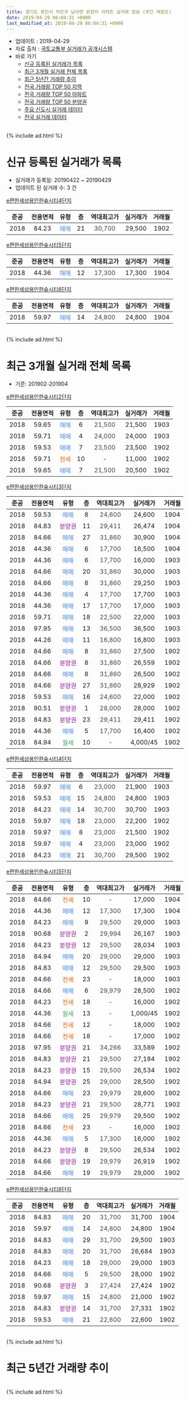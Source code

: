 ```yaml
---
title: 경기도 용인시 처인구 남사면 완장리 아파트 실거래 정보 (주간 레포트)
date: 2019-04-29 06:04:31 +0900
last_modified_at: 2019-04-29 06:04:31 +0900
---
```


* 업데이트 : 2019-04-29
* 자료 출처 : [국토교통부 실거래가 공개시스템](http://rt.molit.go.kr)
* 바로 가기
    * [신규 등록된 실거래가 목록](#신규-등록된-실거래가-목록)
    * [최근 3개월 실거래 전체 목록](#최근-3개월-실거래-전체-목록)
    * [최근 5년간 거래량 추이](#최근-5년간-거래량-추이)
    * [전국 거래량 TOP 50 지역](https://inasie.github.io/apt-trade-info/최근-3개월-전국에서-가장-거래가-많이-발생한-지역)
    * [전국 거래량 TOP 50 아파트](https://inasie.github.io/apt-trade-info/최근-3개월-전국에서-가장-거래가-많이-발생한-아파트)
    * [전국 거래량 TOP 50 분양권](https://inasie.github.io/apt-trade-info/최근-3개월-전국에서-가장-거래가-많이-발생한-분양권)
    * [주요 신도시 실거래 데이터](https://inasie.github.io/apt-trade-info/주요-신도시)
    * [전국 실거래 데이터](https://inasie.github.io/apt-trade-info/전국)
<br>
{% include ad.html %}
<br>

# 신규 등록된 실거래가 목록
* 실거래가 등록일: 20190422 ~ 20190429
* 업데이트 된 실거래 수: 3 건


[e편한세상용인한숲시티4단지](https://search.naver.com/search.naver?query=%EA%B2%BD%EA%B8%B0%EB%8F%84+%EC%9A%A9%EC%9D%B8%EC%8B%9C+%EC%B2%98%EC%9D%B8%EA%B5%AC+%EB%82%A8%EC%82%AC%EB%A9%B4+%EC%99%84%EC%9E%A5%EB%A6%AC+e%ED%8E%B8%ED%95%9C%EC%84%B8%EC%83%81%EC%9A%A9%EC%9D%B8%ED%95%9C%EC%88%B2%EC%8B%9C%ED%8B%B04%EB%8B%A8%EC%A7%80)

|준공|전용면적|유형|층|역대최고가|실거래가|거래월|
|:---:|:---:|:---:|:---:|:---:|:---:|:---:|
|2018|84.23|<span style="color:#4285f3">매매</span>|21|<span style="color:#444444">30,700</span>|29,500|1902|

[e편한세상용인한숲시티5단지](https://search.naver.com/search.naver?query=%EA%B2%BD%EA%B8%B0%EB%8F%84+%EC%9A%A9%EC%9D%B8%EC%8B%9C+%EC%B2%98%EC%9D%B8%EA%B5%AC+%EB%82%A8%EC%82%AC%EB%A9%B4+%EC%99%84%EC%9E%A5%EB%A6%AC+e%ED%8E%B8%ED%95%9C%EC%84%B8%EC%83%81%EC%9A%A9%EC%9D%B8%ED%95%9C%EC%88%B2%EC%8B%9C%ED%8B%B05%EB%8B%A8%EC%A7%80)

|준공|전용면적|유형|층|역대최고가|실거래가|거래월|
|:---:|:---:|:---:|:---:|:---:|:---:|:---:|
|2018|44.36|<span style="color:#4285f3">매매</span>|12|<span style="color:#444444">17,300</span>|17,300|1904|

[e편한세상용인한숲시티6단지](https://search.naver.com/search.naver?query=%EA%B2%BD%EA%B8%B0%EB%8F%84+%EC%9A%A9%EC%9D%B8%EC%8B%9C+%EC%B2%98%EC%9D%B8%EA%B5%AC+%EB%82%A8%EC%82%AC%EB%A9%B4+%EC%99%84%EC%9E%A5%EB%A6%AC+e%ED%8E%B8%ED%95%9C%EC%84%B8%EC%83%81%EC%9A%A9%EC%9D%B8%ED%95%9C%EC%88%B2%EC%8B%9C%ED%8B%B06%EB%8B%A8%EC%A7%80)

|준공|전용면적|유형|층|역대최고가|실거래가|거래월|
|:---:|:---:|:---:|:---:|:---:|:---:|:---:|
|2018|59.97|<span style="color:#4285f3">매매</span>|14|<span style="color:#444444">24,800</span>|24,800|1904|


<br>
{% include ad.html %}
<br>

# 최근 3개월 실거래 전체 목록
* 기준: 201902-201904


[e편한세상용인한숲시티2단지](https://search.naver.com/search.naver?query=%EA%B2%BD%EA%B8%B0%EB%8F%84+%EC%9A%A9%EC%9D%B8%EC%8B%9C+%EC%B2%98%EC%9D%B8%EA%B5%AC+%EB%82%A8%EC%82%AC%EB%A9%B4+%EC%99%84%EC%9E%A5%EB%A6%AC+e%ED%8E%B8%ED%95%9C%EC%84%B8%EC%83%81%EC%9A%A9%EC%9D%B8%ED%95%9C%EC%88%B2%EC%8B%9C%ED%8B%B02%EB%8B%A8%EC%A7%80)

|준공|전용면적|유형|층|역대최고가|실거래가|거래월|
|:---:|:---:|:---:|:---:|:---:|:---:|:---:|
|2018|59.65|<span style="color:#4285f3">매매</span>|6|<span style="color:#444444">21,500</span>|21,500|1903|
|2018|59.71|<span style="color:#4285f3">매매</span>|4|<span style="color:#444444">24,000</span>|24,000|1903|
|2018|59.53|<span style="color:#4285f3">매매</span>|7|<span style="color:#444444">23,500</span>|23,500|1902|
|2018|59.71|<span style="color:#ff5a00">전세</span>|10|<span style="color:#444444">-</span>|11,000|1902|
|2018|59.65|<span style="color:#4285f3">매매</span>|7|<span style="color:#444444">21,500</span>|20,500|1902|

[e편한세상용인한숲시티3단지](https://search.naver.com/search.naver?query=%EA%B2%BD%EA%B8%B0%EB%8F%84+%EC%9A%A9%EC%9D%B8%EC%8B%9C+%EC%B2%98%EC%9D%B8%EA%B5%AC+%EB%82%A8%EC%82%AC%EB%A9%B4+%EC%99%84%EC%9E%A5%EB%A6%AC+e%ED%8E%B8%ED%95%9C%EC%84%B8%EC%83%81%EC%9A%A9%EC%9D%B8%ED%95%9C%EC%88%B2%EC%8B%9C%ED%8B%B03%EB%8B%A8%EC%A7%80)

|준공|전용면적|유형|층|역대최고가|실거래가|거래월|
|:---:|:---:|:---:|:---:|:---:|:---:|:---:|
|2018|59.53|<span style="color:#4285f3">매매</span>|8|<span style="color:#444444">24,600</span>|24,600|1904|
|2018|84.83|<span style="color:#9C11A5">분양권</span>|11|<span style="color:#444444">29,411</span>|26,474|1904|
|2018|84.66|<span style="color:#4285f3">매매</span>|27|<span style="color:#444444">31,860</span>|30,900|1904|
|2018|44.36|<span style="color:#4285f3">매매</span>|6|<span style="color:#444444">17,700</span>|16,500|1904|
|2018|44.36|<span style="color:#4285f3">매매</span>|6|<span style="color:#444444">17,700</span>|16,000|1903|
|2018|84.66|<span style="color:#4285f3">매매</span>|20|<span style="color:#444444">31,860</span>|30,000|1903|
|2018|84.66|<span style="color:#4285f3">매매</span>|8|<span style="color:#444444">31,860</span>|29,250|1903|
|2018|44.36|<span style="color:#4285f3">매매</span>|4|<span style="color:#444444">17,700</span>|17,700|1903|
|2018|44.36|<span style="color:#4285f3">매매</span>|17|<span style="color:#444444">17,700</span>|17,000|1903|
|2018|59.71|<span style="color:#4285f3">매매</span>|18|<span style="color:#444444">22,500</span>|22,000|1903|
|2018|97.95|<span style="color:#4285f3">매매</span>|13|<span style="color:#444444">36,500</span>|36,500|1903|
|2018|44.26|<span style="color:#4285f3">매매</span>|11|<span style="color:#444444">16,800</span>|16,800|1903|
|2018|84.66|<span style="color:#4285f3">매매</span>|8|<span style="color:#444444">31,860</span>|27,500|1902|
|2018|84.66|<span style="color:#9C11A5">분양권</span>|8|<span style="color:#444444">31,860</span>|26,559|1902|
|2018|84.66|<span style="color:#4285f3">매매</span>|8|<span style="color:#444444">31,860</span>|26,500|1902|
|2018|84.66|<span style="color:#9C11A5">분양권</span>|27|<span style="color:#444444">31,860</span>|28,929|1902|
|2018|59.53|<span style="color:#4285f3">매매</span>|16|<span style="color:#444444">24,600</span>|22,000|1902|
|2018|90.51|<span style="color:#9C11A5">분양권</span>|1|<span style="color:#444444">28,000</span>|28,000|1902|
|2018|84.83|<span style="color:#9C11A5">분양권</span>|23|<span style="color:#444444">29,411</span>|29,411|1902|
|2018|44.36|<span style="color:#4285f3">매매</span>|5|<span style="color:#444444">17,700</span>|16,400|1902|
|2018|84.94|<span style="color:#34a853">월세</span>|10|<span style="color:#444444">-</span>|4,000/45|1902|

[e편한세상용인한숲시티4단지](https://search.naver.com/search.naver?query=%EA%B2%BD%EA%B8%B0%EB%8F%84+%EC%9A%A9%EC%9D%B8%EC%8B%9C+%EC%B2%98%EC%9D%B8%EA%B5%AC+%EB%82%A8%EC%82%AC%EB%A9%B4+%EC%99%84%EC%9E%A5%EB%A6%AC+e%ED%8E%B8%ED%95%9C%EC%84%B8%EC%83%81%EC%9A%A9%EC%9D%B8%ED%95%9C%EC%88%B2%EC%8B%9C%ED%8B%B04%EB%8B%A8%EC%A7%80)

|준공|전용면적|유형|층|역대최고가|실거래가|거래월|
|:---:|:---:|:---:|:---:|:---:|:---:|:---:|
|2018|59.97|<span style="color:#4285f3">매매</span>|6|<span style="color:#444444">23,000</span>|21,900|1903|
|2018|59.53|<span style="color:#4285f3">매매</span>|15|<span style="color:#444444">24,800</span>|24,800|1903|
|2018|84.23|<span style="color:#4285f3">매매</span>|14|<span style="color:#444444">30,700</span>|30,700|1903|
|2018|59.97|<span style="color:#4285f3">매매</span>|18|<span style="color:#444444">23,000</span>|22,200|1902|
|2018|59.97|<span style="color:#4285f3">매매</span>|8|<span style="color:#444444">23,000</span>|21,500|1902|
|2018|59.97|<span style="color:#4285f3">매매</span>|4|<span style="color:#444444">23,000</span>|23,000|1902|
|2018|84.23|<span style="color:#4285f3">매매</span>|21|<span style="color:#444444">30,700</span>|29,500|1902|

[e편한세상용인한숲시티5단지](https://search.naver.com/search.naver?query=%EA%B2%BD%EA%B8%B0%EB%8F%84+%EC%9A%A9%EC%9D%B8%EC%8B%9C+%EC%B2%98%EC%9D%B8%EA%B5%AC+%EB%82%A8%EC%82%AC%EB%A9%B4+%EC%99%84%EC%9E%A5%EB%A6%AC+e%ED%8E%B8%ED%95%9C%EC%84%B8%EC%83%81%EC%9A%A9%EC%9D%B8%ED%95%9C%EC%88%B2%EC%8B%9C%ED%8B%B05%EB%8B%A8%EC%A7%80)

|준공|전용면적|유형|층|역대최고가|실거래가|거래월|
|:---:|:---:|:---:|:---:|:---:|:---:|:---:|
|2018|84.66|<span style="color:#ff5a00">전세</span>|10|<span style="color:#444444">-</span>|17,000|1904|
|2018|44.36|<span style="color:#4285f3">매매</span>|12|<span style="color:#444444">17,300</span>|17,300|1904|
|2018|84.23|<span style="color:#4285f3">매매</span>|9|<span style="color:#444444">29,500</span>|29,000|1903|
|2018|90.68|<span style="color:#9C11A5">분양권</span>|2|<span style="color:#444444">29,994</span>|26,167|1903|
|2018|84.23|<span style="color:#9C11A5">분양권</span>|12|<span style="color:#444444">29,500</span>|28,034|1903|
|2018|84.94|<span style="color:#4285f3">매매</span>|20|<span style="color:#444444">29,000</span>|29,000|1903|
|2018|84.83|<span style="color:#4285f3">매매</span>|12|<span style="color:#444444">29,500</span>|29,500|1903|
|2018|84.66|<span style="color:#ff5a00">전세</span>|23|<span style="color:#444444">-</span>|18,000|1903|
|2018|84.66|<span style="color:#4285f3">매매</span>|6|<span style="color:#444444">29,979</span>|28,500|1902|
|2018|84.23|<span style="color:#ff5a00">전세</span>|18|<span style="color:#444444">-</span>|16,000|1902|
|2018|44.36|<span style="color:#34a853">월세</span>|13|<span style="color:#444444">-</span>|1,000/45|1902|
|2018|84.66|<span style="color:#ff5a00">전세</span>|12|<span style="color:#444444">-</span>|18,000|1902|
|2018|84.66|<span style="color:#ff5a00">전세</span>|18|<span style="color:#444444">-</span>|17,000|1902|
|2018|97.95|<span style="color:#9C11A5">분양권</span>|21|<span style="color:#444444">34,266</span>|33,589|1902|
|2018|84.83|<span style="color:#9C11A5">분양권</span>|21|<span style="color:#444444">29,500</span>|27,184|1902|
|2018|84.23|<span style="color:#9C11A5">분양권</span>|15|<span style="color:#444444">29,500</span>|26,534|1902|
|2018|84.94|<span style="color:#9C11A5">분양권</span>|25|<span style="color:#444444">29,000</span>|28,500|1902|
|2018|84.66|<span style="color:#4285f3">매매</span>|23|<span style="color:#444444">29,979</span>|28,600|1902|
|2018|84.23|<span style="color:#9C11A5">분양권</span>|21|<span style="color:#444444">29,500</span>|28,771|1902|
|2018|84.66|<span style="color:#4285f3">매매</span>|25|<span style="color:#444444">29,979</span>|29,500|1902|
|2018|84.66|<span style="color:#ff5a00">전세</span>|23|<span style="color:#444444">-</span>|16,000|1902|
|2018|44.36|<span style="color:#4285f3">매매</span>|5|<span style="color:#444444">17,300</span>|16,000|1902|
|2018|84.23|<span style="color:#9C11A5">분양권</span>|8|<span style="color:#444444">29,500</span>|26,534|1902|
|2018|84.66|<span style="color:#9C11A5">분양권</span>|19|<span style="color:#444444">29,979</span>|26,919|1902|
|2018|84.66|<span style="color:#4285f3">매매</span>|19|<span style="color:#444444">29,979</span>|29,000|1902|


<script async src="//pagead2.googlesyndication.com/pagead/js/adsbygoogle.js"></script>
<!-- 기본 -->
<ins class="adsbygoogle"
     style="display:block"
     data-ad-client="ca-pub-2446590836940007"
     data-ad-slot="1659523306"
     data-ad-format="auto"
     data-full-width-responsive="true"></ins>
<script>
(adsbygoogle = window.adsbygoogle || []).push({});
</script>


[e편한세상용인한숲시티6단지](https://search.naver.com/search.naver?query=%EA%B2%BD%EA%B8%B0%EB%8F%84+%EC%9A%A9%EC%9D%B8%EC%8B%9C+%EC%B2%98%EC%9D%B8%EA%B5%AC+%EB%82%A8%EC%82%AC%EB%A9%B4+%EC%99%84%EC%9E%A5%EB%A6%AC+e%ED%8E%B8%ED%95%9C%EC%84%B8%EC%83%81%EC%9A%A9%EC%9D%B8%ED%95%9C%EC%88%B2%EC%8B%9C%ED%8B%B06%EB%8B%A8%EC%A7%80)

|준공|전용면적|유형|층|역대최고가|실거래가|거래월|
|:---:|:---:|:---:|:---:|:---:|:---:|:---:|
|2018|84.83|<span style="color:#4285f3">매매</span>|20|<span style="color:#444444">31,700</span>|31,700|1904|
|2018|59.97|<span style="color:#4285f3">매매</span>|14|<span style="color:#444444">24,800</span>|24,800|1904|
|2018|84.83|<span style="color:#4285f3">매매</span>|29|<span style="color:#444444">31,700</span>|29,500|1903|
|2018|84.83|<span style="color:#4285f3">매매</span>|20|<span style="color:#444444">31,700</span>|26,684|1903|
|2018|84.23|<span style="color:#4285f3">매매</span>|18|<span style="color:#444444">29,000</span>|29,000|1903|
|2018|84.66|<span style="color:#4285f3">매매</span>|5|<span style="color:#444444">29,500</span>|28,000|1902|
|2018|90.68|<span style="color:#9C11A5">분양권</span>|3|<span style="color:#444444">27,424</span>|27,424|1902|
|2018|59.97|<span style="color:#4285f3">매매</span>|15|<span style="color:#444444">24,800</span>|21,000|1902|
|2018|84.83|<span style="color:#9C11A5">분양권</span>|14|<span style="color:#444444">31,700</span>|27,331|1902|
|2018|59.53|<span style="color:#4285f3">매매</span>|21|<span style="color:#444444">22,600</span>|22,600|1902|


<br>
{% include ad.html %}
<br>

# 최근 5년간 거래량 추이


<div style="width:100%;">
    <canvas id="deal_progress" height="200"></canvas>
</div>

<script>
new Chart(document.getElementById("deal_progress"), {
    type: 'line',
    data: {
        labels: ['201404','201405','201406','201407','201408','201409','201410','201411','201412','201501','201502','201503','201504','201505','201506','201507','201508','201509','201510','201511','201512','201601','201602','201603','201604','201605','201606','201607','201608','201609','201610','201611','201612','201701','201702','201703','201704','201705','201706','201707','201708','201709','201710','201711','201712','201801','201802','201803','201804','201805','201806','201807','201808','201809','201810','201811','201812','201901','201902','201903','201904'],
        datasets: [{
            label: '매매',
            pointRadius: 1,
            data: [0, 0, 0, 0, 0, 0, 0, 0, 0, 0, 0, 0, 0, 0, 0, 0, 0, 0, 0, 0, 0, 0, 0, 0, 0, 0, 0, 0, 0, 0, 0, 0, 0, 0, 0, 0, 0, 0, 0, 0, 0, 0, 0, 0, 0, 57, 51, 56, 76, 99, 158, 142, 170, 164, 119, 59, 42, 48, 31, 21, 7],
            borderColor: "rgba(255, 201, 14, 1)",
            backgroundColor: "rgba(255, 201, 14, 0.5)",
            fill: false,
            lineTension: 0
        },{
            label: '전월세',
            pointRadius: 1,
            data: [0, 0, 0, 0, 0, 0, 0, 0, 0, 0, 0, 0, 0, 0, 0, 0, 0, 0, 0, 0, 0, 0, 0, 0, 0, 0, 0, 0, 0, 0, 0, 0, 0, 0, 0, 0, 0, 0, 0, 0, 0, 0, 0, 0, 0, 0, 0, 0, 0, 0, 0, 0, 0, 0, 0, 0, 9, 10, 7, 1, 1],
            borderColor: "rgba(0, 141, 185, 1)",
            backgroundColor: "rgba(0, 141, 185, 0.5)",
            fill: false,
            lineTension: 0
        }
        ]
    },
    options: {
        responsive: true,
        title: {
            display: false
        },
        tooltips: {
            mode: 'index',
            intersect: false
        },
        hover: {
            mode: 'nearest',
            intersect: true
        },
        scales: {
            xAxes: [{
                display: true,
                scaleLabel: {
                    display: true,
                    labelString: '년/월'
                }
            }],
            yAxes: [{
                display: true,
                ticks: {
                    suggestedMin: 0,
                },
                scaleLabel: {
                    display: true,
                    labelString: '실거래 수'
                }
            }]
        }
    }
});

</script>


<br>
{% include ad.html %}
<br>

